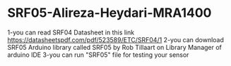 # SRF05-Alireza-Heydari-MRA1400
 
1-you can read SRF04 Datasheet in this link https://datasheetspdf.com/pdf/523589/ETC/SRF04/1
2-you can download SRF05 Arduino library called SRF05 by Rob Tillaart on Library Manager of arduino IDE
3-you can run "SRF05" file for testing your sensor